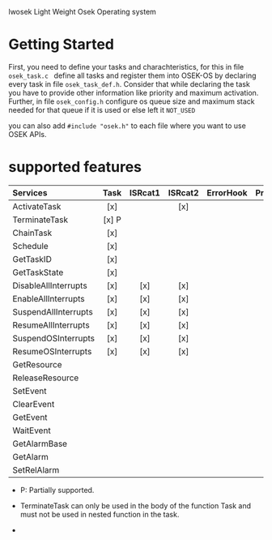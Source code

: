  lwosek
Light Weight Osek Operating system
# Getting Started

First, you need to define your tasks and charachteristics, for this in file `osek_task.c ` define all tasks and register them into OSEK-OS by declaring every task in file ` osek_task_def.h `. Consider that while declaring the task you have to provide other information like priority and maximum activation. Further, in file ` osek_config.h ` configure os queue size and maximum stack needed for that queue if it is used or else left it ` NOT_USED `

you can also add ` #include "osek.h" ` to each file where you want to use OSEK APIs.

# supported features



| Services             | Task  | ISRcat1 | ISRcat2 | ErrorHook | PreTaskHook | PreTaskHook | PostTaskHook | StartupHook | ShutdownHook | alarmcallback |
| :------------------- | :---: | :-----: | :-----: | :-------: | :---------: | :---------: | :----------: | :---------: | :----------: | ------------: |
| ActivateTask         |  [x]  |         |   [x]   |           |             |             |              |             |              |               |
| TerminateTask        | [x] P |         |         |           |             |             |              |             |              |               |
| ChainTask            |  [x]  |         |         |           |             |             |              |             |              |               |
| Schedule             |  [x]  |         |         |           |             |             |              |             |              |               |
| GetTaskID            |  [x]  |         |         |           |             |             |              |             |              |               |
| GetTaskState         |  [x]  |         |         |           |             |             |              |             |              |               |
| DisableAllInterrupts |  [x]  |   [x]   |   [x]   |           |             |             |              |             |              |               |
| EnableAllInterrupts  |  [x]  |   [x]   |   [x]   |           |             |             |              |             |              |               |
| SuspendAllInterrupts |  [x]  |   [x]   |   [x]   |           |             |             |              |             |              |               |
| ResumeAllInterrupts  |  [x]  |   [x]   |   [x]   |           |             |             |              |             |              |               |
| SuspendOSInterrupts  |  [x]  |   [x]   |   [x]   |           |             |             |              |             |              |               |
| ResumeOSInterrupts   |  [x]  |   [x]   |   [x]   |           |             |             |              |             |              |               |
| GetResource          |       |         |         |           |             |             |              |             |              |               |
| ReleaseResource      |       |         |         |           |             |             |              |             |              |               |
| SetEvent             |       |         |         |           |             |             |              |             |              |               |
| ClearEvent           |       |         |         |           |             |             |              |             |              |               |
| GetEvent             |       |         |         |           |             |             |              |             |              |               |
| WaitEvent            |       |         |         |           |             |             |              |             |              |               |
| GetAlarmBase         |       |         |         |           |             |             |              |             |              |               |
| GetAlarm             |       |         |         |           |             |             |              |             |              |               |
| SetRelAlarm          |       |         |         |           |             |             |              |             |              |               |


* P: Partially supported.

* TerminateTask can only be used in the body of the function Task and must not be used in nested function in the task.
* 